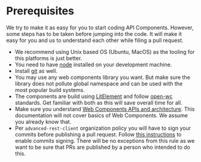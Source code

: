 # Prerequisites

We try to make it as easy for you to start coding API Components. However, some steps has to be taken before jumping into the code. It will make it easy for you and us to understand each other while filing a pull request.

* We recommend using Unix based OS \(Ubuntu, MacOS\) as the tooling for this platforms is just better.
* You need to have [node](https://nodejs.org) installed on your development machine.
* Install [git](https://git-scm.com/) as well.
* You may use any web components library you want. But make sure the library does not pollute global namespace and can be used with the most popular build systems.
* The components are build using [LitElement](https://lit-element.polymer-project.org/) and follow [open-wc](https://open-wc.org/) standards. Get familiar with both as this will save overall time for all.
* Make sure you understand [Web Components APIs and architecture](https://developers.google.com/web/fundamentals/web-components/customelements). This documentation will not cover basics of Web Components. We assume you already know that.
* Per `advanced-rest-client` organization policy you will have to sign your commits before publishing a pull request. Follow [this instructions](https://help.github.com/en/articles/signing-commits) to enable commits signing. There will be no exceptions from this rule as we want to be sure that PRs are published by a person who intended to do this.

